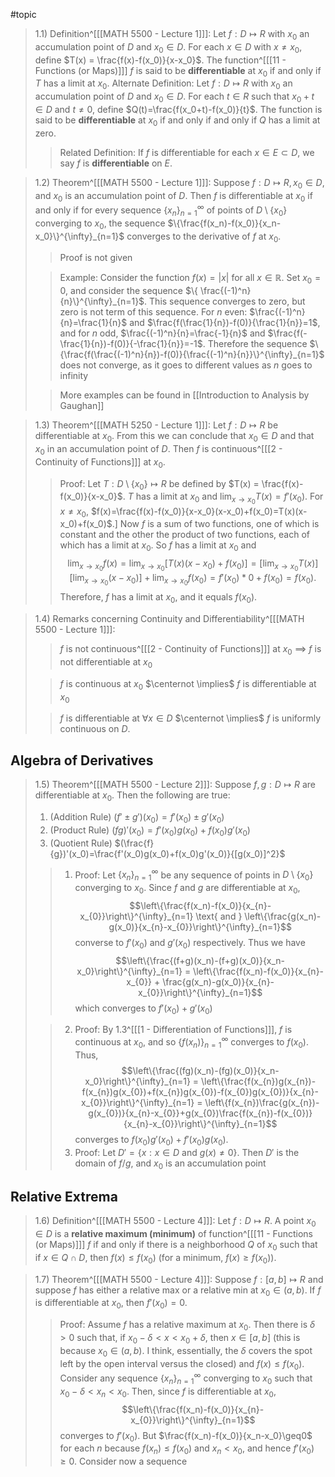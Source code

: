 #topic 
>1.1) Definition^[[[MATH 5500 - Lecture 1]]]: Let $f: D \mapsto R$ with $x_0$ an accumulation point of $D$ and $x_0 \in D$. For each $x \in D$ with $x \neq x_0$, define $T(x)  = \frac{f(x)-f(x_0)}{x-x_0}$. The function^[[[11 - Functions (or Maps)]]] $f$ is said to be **differentiable** at $x_0$ if and only if $T$ has a limit at $x_0$.
>Alternate Definition: Let $f: D \mapsto R$ with $x_0$ an accumulation point of $D$ and $x_0 \in D$. For each $t \in R$ such that $x_0 + t \in D$ and $t \neq 0$, define $Q(t)=\frac{f(x_0+t)-f(x_0)}{t}$. The function is said to be **differentiable** at $x_0$ if and only if and only if $Q$ has a limit at zero. 
>>Related Definition: If $f$ is differentiable for each $x \in E \subset D$, we say $f$ is **differentiable** on $E$.

>1.2) Theorem^[[[MATH 5500 - Lecture 1]]]: Suppose $f: D \mapsto R, x_0 \in D$, and $x_0$ is an accumulation point of $D$. Then $f$ is differentiable at $x_0$ if and only if for every sequence $\{x_n\}^{\infty}_{n=1}$ of points of $D \setminus \{x_0\}$ converging to $x_0$, the sequence $\{\frac{f(x_n)-f(x_0)}{x_n-x_0}\}^{\infty}_{n=1}$ converges to the derivative of $f$ at $x_0$.
>>Proof is not given
>
>>Example: Consider the function $f(x)=|x|$ for all $x \in \mathbb{R}$. Set $x_0=0$, and consider the sequence $\{ \frac{(-1)^n}{n}\}^{\infty}_{n=1}$. This sequence converges to zero, but zero is not term of this sequence. 
>>For *n* even: $\frac{(-1)^n}{n}=\frac{1}{n}$ and $\frac{f(\frac{1}{n})-f(0)}{\frac{1}{n}}=1$, and for *n* odd, $\frac{(-1)^n}{n}=\frac{-1}{n}$ and $\frac{f(-\frac{1}{n})-f(0)}{-\frac{1}{n}}=-1$.
>>Therefore the sequence $\{\frac{f(\frac{(-1)^n}{n})-f(0)}{\frac{(-1)^n}{n}}\}^{\infty}_{n=1}$ does not converge, as it goes to different values as *n* goes to infinity
>
>>More examples can be found in [[Introduction to Analysis by Gaughan]]

>1.3) Theorem^[[[MATH 5250 - Lecture 1]]]: Let $f: D \mapsto R$ be differentiable at $x_0$. From this we can conclude that $x_0 \in D$ and that $x_0$ in an accumulation point of $D$. Then $f$ is continuous^[[[2 - Continuity of Functions]]] at $x_0$.
>>Proof: Let $T: D \setminus \{x_0\} \mapsto R$ be defined by $T(x) = \frac{f(x)-f(x_0)}{x-x_0}$.
>>$T$ has a limit at $x_0$ and $\lim_{x \rightarrow x_0} T(x)=f'(x_0)$. For $x \neq x_0$, $f(x)=\frac{f(x)-f(x_0)}{x-x_0}(x-x_0)+f(x_0)=T(x)(x-x_0)+f(x_0)$.]
>>Now $f$ is a sum of two functions, one of which is constant and the other the product of two functions, each of which has a limit at $x_0$. So $f$ has a limit at $x_0$ and $$\lim_{x \rightarrow x_0} f(x)= \lim_{x \rightarrow x_0}[T(x)(x-x_0)+f(x_{0})] = [\lim_{x \rightarrow x_0}T(x)][\lim_{x \rightarrow x_0}(x-x_{0})]+\lim_{x \rightarrow x_0}f(x_0) = f'(x_{0})*0 + f(x_{0})=f(x_{0}).$$
>>Therefore, $f$ has a limit at $x_0$, and it equals $f(x_0)$. 

>1.4) Remarks concerning Continuity and Differentiability^[[[MATH 5500 - Lecture 1]]]:
>>$f$ is not continuous^[[[2 - Continuity of Functions]]] at $x_{0}$ $\implies$ $f$ is not differentiable at $x_0$
>
>>$f$ is continuous at $x_0$ $\centernot \implies$ $f$ is differentiable at $x_0$
>
>>$f$ is differentiable at $\forall x \in D$ $\centernot \implies$ $f$ is uniformly continuous on $D$.
## Algebra of Derivatives

>1.5) Theorem^[[[MATH 5500 - Lecture 2]]]: Suppose $f, g : D \mapsto R$ are differentiable at $x_0$. Then the following are true:
>1. (Addition Rule) $(f' \pm g')(x_0) = f'(x_0) \pm g'(x_0)$
>2. (Product Rule) $(fg)'(x_0) = f'(x_0)g(x_0)+f(x_0)g'(x_0)$
>3. (Quotient Rule) $(\frac{f}{g})'(x_0)=\frac{f'(x_0)g(x_0)+f(x_0)g'(x_0)}{[g(x_0)]^2}$
>>1. Proof: Let $\{x_n\}^{\infty}_{n=1}$ be any sequence of points in $D \setminus \{x_0\}$ converging to $x_0$. Since $f$ and $g$ are differentiable at $x_0$, $$\left\{\frac{f(x_n)-f(x_0)}{x_{n}-x_{0}}\right\}^{\infty}_{n=1} \text{ and } \left\{\frac{g(x_n)-g(x_0)}{x_{n}-x_{0}}\right\}^{\infty}_{n=1}$$
>>converse to $f'(x_0) \text{ and } g'(x_0)$ respectively. Thus we have $$\left\{\frac{(f+g)(x_n)-(f+g)(x_0)}{x_n-x_0}\right\}^{\infty}_{n=1} = \left\{\frac{f(x_n)-f(x_0)}{x_{n}-x_{0}} + \frac{g(x_n)-g(x_0)}{x_{n}-x_{0}}\right\}^{\infty}_{n=1}$$
>>which converges to $f'(x_0)+g'(x_0)$
>
>>2. Proof: By 1.3^[[[1 - Differentiation of Functions]]],  $f$ is continuous at $x_0$, and so $\{f(x_n)\}^{\infty}_{n=1}$ converges to $f(x_0)$. Thus, $$\left\{\frac{(fg)(x_n)-(fg)(x_0)}{x_n-x_0}\right\}^{\infty}_{n=1} = \left\{\frac{f(x_{n})g(x_{n})-f(x_{n})g(x_{0})+f(x_{n})g(x_{0})-f(x_{0})g(x_{0})}{x_{n}-x_{0}}\right\}^{\infty}_{n=1} = \left\{f(x_{n})\frac{g(x_{n})-g(x_{0})}{x_{n}-x_{0}}+g(x_{0})\frac{f(x_{n})-f(x_{0})}{x_{n}-x_{0}}\right\}^{\infty}_{n=1}$$
>>converges to $f(x_0)g'(x_0) +f'(x_0)g(x_0)$.
>>3. Proof: Let $D' = \{x:x \in D \text{ and }g(x) \neq 0\}$. Then $D'$ is the domain of $f / g$, and $x_0$ is an accumulation point 
## Relative Extrema

>1.6) Definition^[[[MATH 5500 - Lecture 4]]]: Let $f: D \mapsto R$. A point $x_0 \in D$ is a **relative maximum (minimum)** of function^[[[11 - Functions (or Maps)]]] $f$ if and only if there is a neighborhood $Q$ of $x_0$ such that if $x \in Q \cap D$, then $f(x) \leq f(x_0)$ (for a minimum, $f(x) \geq f(x_0)$). 

>1.7) Theorem^[[[MATH 5500 - Lecture 4]]]:  Suppose $f: [a,b] \mapsto R$ and suppose $f$ has either a relative max or a relative min at $x_0 \in (a,b)$. If $f$ is differentiable at $x_0$, then $f'(x_0)=0$.
>>Proof: Assume $f$ has a relative maximum at $x_0$. Then there is $\delta > 0$ such that, if $x_0-\delta<x<x_0+\delta$, then $x \in [a,b]$ (this is because $x_0 \in (a,b)$. I think, essentially, the $\delta$ covers the spot left by the open interval versus the closed) and $f(x) \leq f(x_0)$. Consider any sequence $\{x_n\}^{\infty}_{n=1}$ converging to $x_0$ such that $x_0-\delta< x_n<x_0$. Then, since $f$ is differentiable at $x_0$, $$\left\{\frac{f(x_n)-f(x_0)}{x_{n}-x_{0}}\right\}^{\infty}_{n=1}$$ converges to $f'(x_0)$. But $\frac{f(x_n)-f(x_0)}{x_n-x_0}\geq0$ for each $n$ because $f(x_n) \leq f(x_0)$ and $x_n<x_0$, and hence $f'(x_0) \geq 0$. Consider now a sequence 